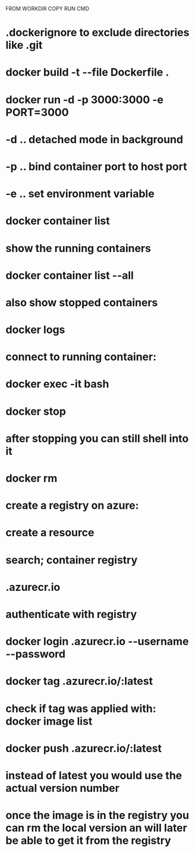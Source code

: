 FROM <base-image>
WORKDIR <directory-in-image>
COPY <srcs> <dst>
RUN <cmd>
CMD <cmd>

# .dockerignore to exclude directories like .git
# docker build -t <image-tag> --file Dockerfile .

# docker run -d -p 3000:3000 -e PORT=3000 <image-tag>
# -d .. detached mode in background
# -p .. bind container port to host port
# -e .. set environment variable


# docker container list
# show the running containers

# docker container list --all
# also show stopped containers

# docker logs <container-id>


# connect to running container:
# docker exec -it <container-id> bash


# docker stop <container-id>
# after stopping you can still shell into it

# docker rm <container-id>


# create a registry on azure:
# create a resource
# search; container registry

# <name>.azurecr.io

# authenticate with registry

# docker login <name>.azurecr.io --username <username> --password <password>
# docker tag <image-tag> <name>.azurecr.io/<image-tag>:latest

# check if tag was applied with: docker image list

# docker push <name>.azurecr.io/<image-tag>:latest

# instead of latest you would use the actual version number

# once the image is in the registry you can rm the local version an will later be able to get it from the registry
